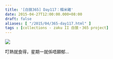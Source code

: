 ```yaml
---
title: '[白狼365] Day117：糯米雞'
date: 2015-04-27T12:00:00.000+08:00
draft: false
aliases: [ "/2015/04/365-day117.html" ]
tags : [collections - zaku II 白狼・365 project]
---
```


[![](https://farm9.staticflickr.com/8732/16996101798_1d5f7ee245_z.jpg)](https://farm9.staticflickr.com/8732/16996101798_1d5f7ee245_z.jpg)

叮熱就食得，星期一就係唔願郁...